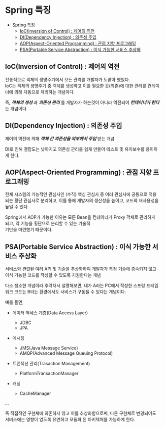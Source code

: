 # Spring 특징

<!-- TOC -->
* [Spring 특징](#spring-특징)
  * [IoC(Inversion of Control) : 제어의 역전](#iocinversion-of-control--제어의-역전)
  * [DI(Dependency Injection) : 의존성 주입](#didependency-injection--의존성-주입)
  * [AOP(Aspect-Oriented Programming) : 관점 지향 프로그래밍](#aopaspect-oriented-programming--관점-지향-프로그래밍)
  * [PSA(Portable Service Abstraction) : 이식 가능한 서비스 추상화](#psaportable-service-abstraction--이식-가능한-서비스-추상화)
<!-- TOC -->

## IoC(Inversion of Control) : 제어의 역전

전통적으로 객체의 생명주기에서 모든 관리를 개발자가 도맡아 했었다.  
IoC는 객체의 생명주기 중 객체를 생성하고 이를 필요한 곳(의존)에 대한 관리를 컨테이너에 의해 자동으로 처리하는 개념이다.

즉, **_객체의 생성_** 과 **_의존성 관리_** 를 개발자가 하는것이 아니라 역전되어 **_컨테이너가 한다_** 는 개념이다.

## DI(Dependency Injection) : 의존성 주입

제어의 역전에 의해 **_객체 간 의존성을 외부에서 주입_** 받는 개념

DI로 인해 결합도는 낮아지고 의존성 관리를 쉽게 만들어 테스트 및 유지보수를 용이하게 한다.

## AOP(Aspect-Oriented Programming) : 관점 지향 프로그래밍

전체 시스템의 기능적인 관심사인 (수직) 핵심 관심사 중 여러 관심사에 공통으로 적용되는 횡단 관심사로 분리하고,
이를 통해 개발자의 생산성을 높이고, 코드의 재사용성을 높일 수 있다.

Spring에서 AOP가 가능한 이유는 모든 Bean을 컨테이너가 Proxy 객체로 관리하게 되고, 각 기능을 횡단으로 분리할 수 있는 기술적  
기반을 마련했기 때문이다.

## PSA(Portable Service Abstraction) : 이식 가능한 서비스 추상화

서비스와 관련된 여러 API 및 기술을 추상화하여 개발자가 특정 기술에 종속되지 않고 이식 가능한 코드를 작성할 수 있도록 지원한다는 개념

다소 생소한 개념이라 후려처서 설명해보면, 내가 A라는 PC에서 작성한 스프링 프레임워크 코드는
B라는 환경에서도 서비스가 구동될 수 있다는 개념이다.

예를 들면,

- 데이터 액세스 계층(Data Access Layer)
  - JDBC
  - JPA

- 메시징
  - JMS(Java Message Service)
  - AMQP(Advanced Message Queuing Protocol)

- 트랜잭션 관리(Trasaction Management)
  - PlatformTransactionManager

- 캐싱
  - CacheManager

...

즉 직접적인 구현체에 의존하지 않고 이를 추상화함으로써, 다른 구현체로 변경되어도 서비스에는 영향이 없도록 유연하고 모듈화 된 아키텍처를 가능하게 한다.
